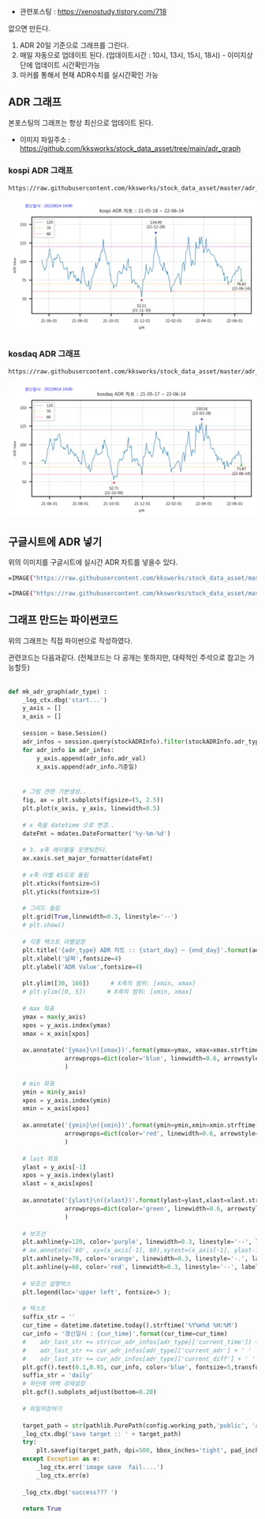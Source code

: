 
- 관련포스팅 : <https://xenostudy.tistory.com/718>

없으면 만든다.

1. ADR 20일 기준으로 그래프를 그린다.
2. 매일 자동으로 업데이트 된다. (업데이트시간 : 10시, 13시, 15시, 18시) - 이미지상단에 업데이트 시간확인가능
4. 마커를 통해서 현재 ADR수치를 실시간확인 가능

## ADR 그래프

본포스팅의 그래프는 항상 최신으로 업데이트 된다.

- 이미지 파일주소 : <https://github.com/kksworks/stock_data_asset/tree/main/adr_graph>

### kospi ADR 그래프

```sh
https://raw.githubusercontent.com/kksworks/stock_data_asset/master/adr_graph/adr_kospi_daily.png
```

![kospi ADR](https://raw.githubusercontent.com/kksworks/stock_data_asset/master/adr_graph/adr_kospi_daily.png)

### kosdaq ADR 그래프

```sh
https://raw.githubusercontent.com/kksworks/stock_data_asset/master/adr_graph/adr_kosdaq_daily.png
```

![kosdaq ADR](https://raw.githubusercontent.com/kksworks/stock_data_asset/master/adr_graph/adr_kosdaq_daily.png)


## 구글시트에 ADR 넣기

위의 이미지를 구글시트에 실시간 ADR 차트를 넣을수 있다.

```sh
=IMAGE("https://raw.githubusercontent.com/kksworks/stock_data_asset/master/adr_graph/adr_kospi_daily.png",3)
```

```sh
=IMAGE("https://raw.githubusercontent.com/kksworks/stock_data_asset/master/adr_graph/adr_kosdaq_daily.png",3)
```

## 그래프 만드는 파이썬코드

위의 그래프는 직접 파이썬으로 작성하였다.

관련코드는 다음과같다. (전체코드는 다 공개는 못하지만, 대략적인 주석으로 참고는 가능할듯)

```py

def mk_adr_graph(adr_type) :
    _log_ctx.dbg('start...')
    y_axis = []
    x_axis = []

    session = base.Session()
    adr_infos = session.query(stockADRInfo).filter(stockADRInfo.adr_type == adr_type).order_by(stockADRInfo.기준일.asc()).limit(300).all()
    for adr_info in adr_infos:
        y_axis.append(adr_info.adr_val)
        x_axis.append(adr_info.기준일)


    # 그림 관련 기본생성..
    fig, ax = plt.subplots(figsize=(5, 2.5))
    plt.plot(x_axis, y_axis, linewidth=0.5)

    # x 축을 datetime 으로 변경..
    dateFmt = mdates.DateFormatter('%y-%m-%d')

    # 3. x축 레이블을 포맷팅한다.
    ax.xaxis.set_major_formatter(dateFmt)

    # x축 라벨 45도로 돌림
    plt.xticks(fontsize=5)
    plt.yticks(fontsize=5)

    # 그리드 돌림
    plt.grid(True,linewidth=0.3, linestyle='--')
    # plt.show()
    
    # 각종 텍스트 라벨설정
    plt.title('{adr_type} ADR 차트 :: {start_day} ~ {end_day}'.format(adr_type=adr_type, start_day=x_axis[0].strftime('%y-%m-%d'), end_day=x_axis[-1].strftime('%y-%m-%d')),fontsize=6)
    plt.xlabel('날짜',fontsize=4)
    plt.ylabel('ADR Value',fontsize=4)

    plt.ylim([30, 160])      # X축의 범위: [xmin, xmax]
    # plt.ylim([0, 5])      # X축의 범위: [xmin, xmax]

    # max 좌표
    ymax = max(y_axis)
    xpos = y_axis.index(ymax)
    xmax = x_axis[xpos]

    ax.annotate('{ymax}\n({xmax})'.format(ymax=ymax, xmax=xmax.strftime('%y-%m-%d')), xy=(xmax, ymax), xytext=(xmax, ymax+15),
                arrowprops=dict(color='blue', linewidth=0.6, arrowstyle='->'),transform=ax.transAxes, ha='center', va='center', fontsize=5
                )
    
    # min 좌표
    ymin = min(y_axis)
    xpos = y_axis.index(ymin)
    xmin = x_axis[xpos]

    ax.annotate('{ymin}\n({xmin})'.format(ymin=ymin,xmin=xmin.strftime('%y-%m-%d')), xy=(xmin, ymin), xytext=(xmin, ymin-15),
                arrowprops=dict(color='red', linewidth=0.6, arrowstyle='->'),transform=ax.transAxes, ha='center', va='center', fontsize=5
                )

    # last 좌표
    ylast = y_axis[-1]
    xpos = y_axis.index(ylast)
    xlast = x_axis[xpos]

    ax.annotate('{ylast}\n({xlast})'.format(ylast=ylast,xlast=xlast.strftime('%y-%m-%d')), xy=(xlast, ylast), xytext=(xlast, ylast-10),
                arrowprops=dict(color='green', linewidth=0.6, arrowstyle='->'),transform=ax.transAxes, ha='center', va='center', fontsize=5
                )

    # 보조선
    plt.axhline(y=120, color='purple', linewidth=0.3, linestyle='--', label='120')
    # ax.annotate('60', xy=(x_axis[-1], 60),xytext=(x_axis[-1], ylast-10),transform=ax.transAxes)
    plt.axhline(y=70, color='orange', linewidth=0.3, linestyle='-.', label='70')
    plt.axhline(y=60, color='red', linewidth=0.3, linestyle='--', label='60')

    # 보조선 설명박스
    plt.legend(loc='upper left', fontsize=5 );

    # 텍스트
    suffix_str = ''
    cur_time = datetime.datetime.today().strftime('%Y%m%d %H:%M')
    cur_info = '갱신일시 : {cur_time}'.format(cur_time=cur_time)
    #    adr_last_str += str(cur_adr_infos[adr_type]['current_time']) + ' '
    #    adr_last_str += cur_adr_infos[adr_type]['current_adr'] + ' '
    #    adr_last_str += cur_adr_infos[adr_type]['current_diff'] + ' '
    plt.gcf().text(0.1,0.95, cur_info, color='blue', fontsize=5,transform=ax.transAxes)
    suffix_str = 'daily'
    # 하단에 여백 강제설정
    plt.gcf().subplots_adjust(bottom=0.20)

    # 파일저장하기
    
    target_path = str(pathlib.PurePath(config.working_path,'public', 'adr_{adr_type}_{suffix_str}.png'.format(adr_type=adr_type,suffix_str=suffix_str)))
    _log_ctx.dbg('save target :: ' + target_path)
    try:
        plt.savefig(target_path, dpi=500, bbox_inches='tight', pad_inches=0.09)
    except Exception as e:
        _log_ctx.err('image save  fail....')
        _log_ctx.err(e)

    _log_ctx.dbg('success??? ')

    return True
```